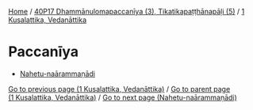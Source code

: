 
[Home](/) / [40P17 Dhammānulomapaccanīya (3), Tikatikapaṭṭhānapāḷi (5)](../../40P17.md) / [1 Kusalattika, Vedanāttika](../1.md)

# Paccanīya

* [Nahetu-naārammaṇādi](Paccaniya/Nahetu-naarammanadi.md)

[Go to previous page (1 Kusalattika, Vedanāttika)](../1.md) / [Go to parent page (1 Kusalattika, Vedanāttika)](../1.md) / [Go to next page (Nahetu-naārammaṇādi)](Paccaniya/Nahetu-naarammanadi.md)


